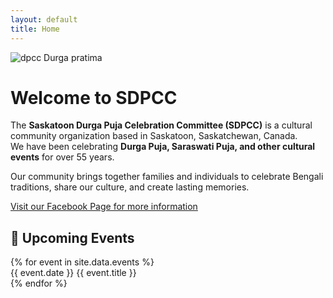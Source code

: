 ```yaml
---
layout: default
title: Home
---
```


<img src="{{ '/assets/images/durga.jpg' | relative_url }}" alt="dpcc Durga pratima" class="img" />

# Welcome to SDPCC

The **Saskatoon Durga Puja Celebration Committee (SDPCC)** is a cultural community organization based in Saskatoon, Saskatchewan, Canada.  
We have been celebrating **Durga Puja, Saraswati Puja, and other cultural events** for over 55 years.

Our community brings together families and individuals to celebrate Bengali traditions, share our culture, and create lasting memories.



<div class="center-link">
  <a href="https://www.facebook.com/saskatoondurgapuja" target="_blank">
    Visit our Facebook Page for more information
  </a>
</div>

## 📰 Upcoming Events

<div class="notice-board">
  {% for event in site.data.events %}
    <div class="notice-item">
      <span class="date-badge">{{ event.date }}</span>
      <span class="event-text">{{ event.title }}</span>
    </div>
  {% endfor %}
</div>


